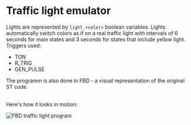 # Traffic light emulator
Lights are represented by `light_<color>` boolean variables. Lights automatically switch colors as if on a real traffic light with intervals of 6 seconds for main states and 3 seconds for states that include yellow light.
<br>
Triggers used:

 - TON
 - R_TRIG
 - GEN_PULSE

The programm is also done in FBD - a visual representation of the original ST code. 

<br> Here's how it looks in motion: <br>

![FBD traffic light program](https://i.imgur.com/FhoN83P.png)
